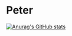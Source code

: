 # Peter
[![Anurag's GitHub stats](https://github-readme-stats.vercel.app/api?username=Potriashka&show_icons=true&theme=radical)](https://github.com/anuraghazra/github-readme-stats)
